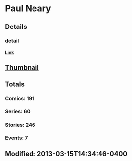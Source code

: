 # Paul  Neary 
## Details
### detail
#### [Link](http://marvel.com/comics/creators/262/paul_neary?utm_campaign=apiRef&utm_source=225578a89fc76f3d20fbffda5d17a88d)
## [Thumbnail](http://i.annihil.us/u/prod/marvel/i/mg/c/40/4bc46e22f3c8c.jpg)
## Totals
### Comics: 191
### Series: 60
### Stories: 246
### Events: 7
## Modified: 2013-03-15T14:34:46-0400